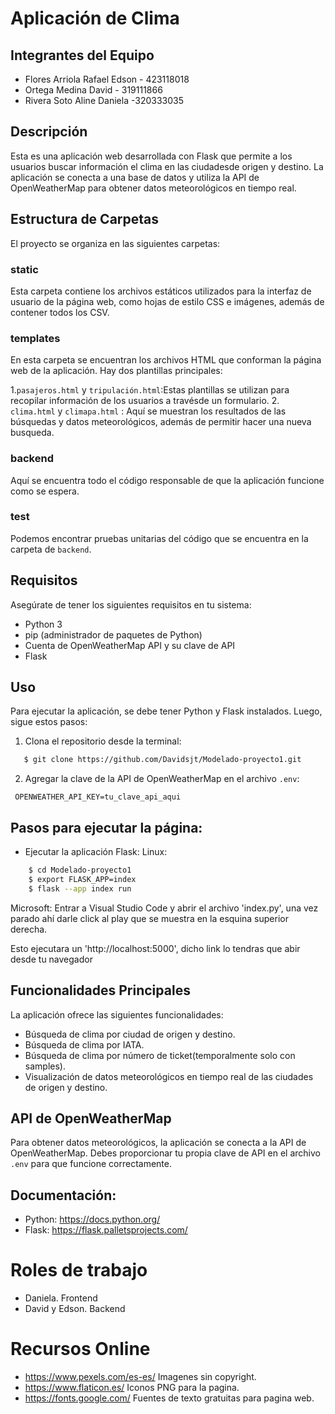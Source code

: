# Aplicación de Clima

## Integrantes del Equipo
* Flores Arriola Rafael Edson - 423118018
* Ortega Medina David - 319111866
* Rivera Soto Aline Daniela -320333035

## Descripción
Esta es una aplicación web desarrollada con Flask que permite a los usuarios buscar información el clima en las ciudadesde origen y destino. La aplicación se conecta a una base de datos y utiliza la API de OpenWeatherMap para obtener datos meteorológicos en tiempo real.

## Estructura de Carpetas
El proyecto se organiza en las siguientes carpetas:

### static
Esta carpeta contiene los archivos estáticos utilizados para la interfaz de usuario de la página web, como hojas de estilo CSS e imágenes, además de contener todos los CSV.

### templates
En esta carpeta se encuentran los archivos HTML que conforman la página web de la aplicación. Hay dos plantillas principales:

1.`pasajeros.html` y `tripulación.html`:Estas plantillas se utilizan para recopilar información de los usuarios a travésde un formulario.
2. `clima.html` y `climapa.html` : Aquí se muestran los resultados de las búsquedas y datos meteorológicos, además de permitir hacer una nueva busqueda.

### backend
Aquí se encuentra todo el código responsable de que la aplicación funcione como se espera.

### test
Podemos encontrar pruebas unitarias del código que se encuentra en la carpeta de `backend`.

## Requisitos

Asegúrate de tener los siguientes requisitos en tu sistema:

- Python 3
- pip (administrador de paquetes de Python)
- Cuenta de OpenWeatherMap API y su clave de API
- Flask

## Uso
Para ejecutar la aplicación, se debe tener  Python y Flask instalados. Luego, sigue estos pasos:

1. Clona el repositorio desde la terminal:

```bash
   $ git clone https://github.com/Davidsjt/Modelado-proyecto1.git
```

2. Agregar la clave de la API de OpenWeatherMap en el archivo `.env`:

```
 OPENWEATHER_API_KEY=tu_clave_api_aqui
```

## Pasos para ejecutar la página:
- Ejecutar la aplicación Flask:
Linux:
```bash
    $ cd Modelado-proyecto1
    $ export FLASK_APP=index
    $ flask --app index run
```
Microsoft:
Entrar a Visual Studio Code y abrir el archivo 'index.py', una vez parado ahí darle click al play que se muestra en la esquina superior derecha.

Esto ejecutara un 'http://localhost:5000', dicho link lo tendras que abir desde tu navegador


## Funcionalidades Principales
La aplicación ofrece las siguientes funcionalidades:

- Búsqueda de clima por ciudad de origen y destino.
- Búsqueda de clima por IATA.
- Búsqueda de clima por número de ticket(temporalmente solo con samples).
- Visualización de datos meteorológicos en tiempo real de las ciudades de origen y destino.


## API de OpenWeatherMap
Para obtener datos meteorológicos, la aplicación se conecta a la API de OpenWeatherMap. Debes proporcionar tu propia clave de API en el archivo `.env` para que funcione correctamente.

## Documentación: 

- Python: https://docs.python.org/
- Flask: https://flask.palletsprojects.com/ 


# Roles de trabajo

* Daniela. Frontend 
* David y Edson. Backend


# Recursos Online
* https://www.pexels.com/es-es/  Imagenes sin copyright.
* https://www.flaticon.es/ Iconos PNG para la pagina. 
* https://fonts.google.com/   Fuentes de texto gratuitas para pagina web.